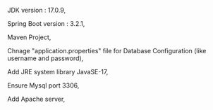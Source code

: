 JDK version : 17.0.9,

Spring Boot version : 3.2.1,

Maven Project,

Chnage "application.properties" file for Database Configuration (like username and password),

Add JRE system library JavaSE-17,

Ensure Mysql port 3306,

Add Apache server,
